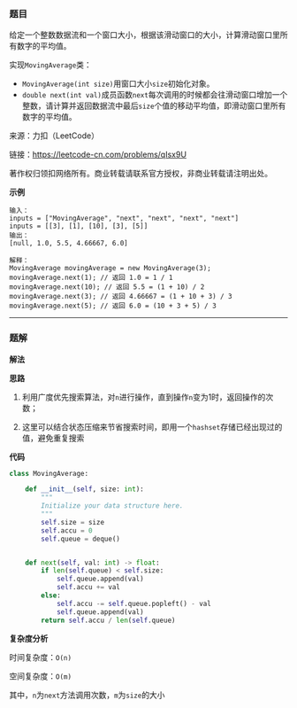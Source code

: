 ### 题目
给定一个整数数据流和一个窗口大小，根据该滑动窗口的大小，计算滑动窗口里所有数字的平均值。

实现`MovingAverage`类：

- `MovingAverage(int size)`用窗口大小`size`初始化对象。
- `double next(int val)`成员函数`next`每次调用的时候都会往滑动窗口增加一个整数，请计算并返回数据流中最后`size`个值的移动平均值，即滑动窗口里所有数字的平均值。

来源：力扣（LeetCode）

链接：https://leetcode-cn.com/problems/qIsx9U

著作权归领扣网络所有。商业转载请联系官方授权，非商业转载请注明出处。


**示例**

```
输入：
inputs = ["MovingAverage", "next", "next", "next", "next"]
inputs = [[3], [1], [10], [3], [5]]
输出：
[null, 1.0, 5.5, 4.66667, 6.0]

解释：
MovingAverage movingAverage = new MovingAverage(3);
movingAverage.next(1); // 返回 1.0 = 1 / 1
movingAverage.next(10); // 返回 5.5 = (1 + 10) / 2
movingAverage.next(3); // 返回 4.66667 = (1 + 10 + 3) / 3
movingAverage.next(5); // 返回 6.0 = (10 + 3 + 5) / 3

```

------------
### 题解
**解法**

**思路**
1. 利用广度优先搜索算法，对`n`进行操作，直到操作`n`变为1时，返回操作的次数；

2. 这里可以结合状态压缩来节省搜索时间，即用一个`hashset`存储已经出现过的值，避免重复搜索

**代码**

```python
class MovingAverage:

    def __init__(self, size: int):
        """
        Initialize your data structure here.
        """
        self.size = size
        self.accu = 0
        self.queue = deque()


    def next(self, val: int) -> float:
        if len(self.queue) < self.size:
            self.queue.append(val)
            self.accu += val
        else:
            self.accu -= self.queue.popleft() - val
            self.queue.append(val)
        return self.accu / len(self.queue)
```

**复杂度分析**

时间复杂度：`O(n)`

空间复杂度：`O(m)`

其中，`n`为`next`方法调用次数，`m`为`size`的大小